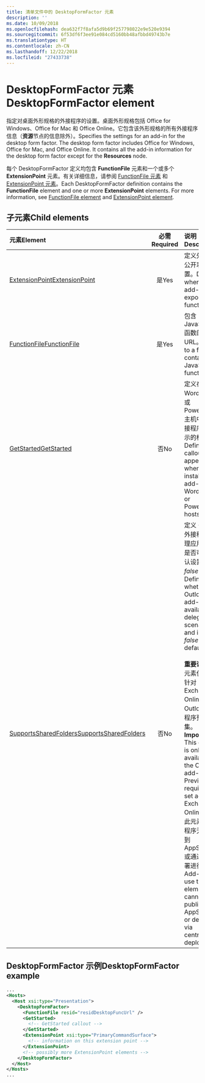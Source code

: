 ```yaml
---
title: 清单文件中的 DesktopFormFactor 元素
description: ''
ms.date: 10/09/2018
ms.openlocfilehash: dea632f7f8afa5d9b69f257798022e9e520e9394
ms.sourcegitcommit: 6f53df6f3ee91e084cd5160bb48afbbd49743b7e
ms.translationtype: HT
ms.contentlocale: zh-CN
ms.lasthandoff: 12/22/2018
ms.locfileid: "27433738"
---
```

# <a name="desktopformfactor-element"></a><span data-ttu-id="89aec-102">DesktopFormFactor 元素</span><span class="sxs-lookup"><span data-stu-id="89aec-102">DesktopFormFactor element</span></span>

<span data-ttu-id="89aec-p101">指定对桌面外形规格的外接程序的设置。桌面外形规格包括 Office for Windows、Office for Mac 和 Office Online。它包含该外形规格的所有外接程序信息（**资源**节点的信息除外）。</span><span class="sxs-lookup"><span data-stu-id="89aec-p101">Specifies the settings for an add-in for the desktop form factor. The desktop form factor includes Office for Windows, Office for Mac, and Office Online. It contains all the add-in information for the desktop form factor except for the  **Resources** node.</span></span>

<span data-ttu-id="89aec-p102">每个 DesktopFormFactor 定义均包含 **FunctionFile** 元素和一个或多个 **ExtensionPoint** 元素。有关详细信息，请参阅 [FunctionFile 元素](functionfile.md) 和 [ExtensionPoint 元素](extensionpoint.md)。</span><span class="sxs-lookup"><span data-stu-id="89aec-p102">Each DesktopFormFactor definition contains the  **FunctionFile** element and one or more **ExtensionPoint** elements. For more information, see [FunctionFile element](functionfile.md) and [ExtensionPoint element](extensionpoint.md).</span></span>

## <a name="child-elements"></a><span data-ttu-id="89aec-108">子元素</span><span class="sxs-lookup"><span data-stu-id="89aec-108">Child elements</span></span>

| <span data-ttu-id="89aec-109">元素</span><span class="sxs-lookup"><span data-stu-id="89aec-109">Element</span></span>                               | <span data-ttu-id="89aec-110">必需</span><span class="sxs-lookup"><span data-stu-id="89aec-110">Required</span></span> | <span data-ttu-id="89aec-111">说明</span><span class="sxs-lookup"><span data-stu-id="89aec-111">Description</span></span>  |
|:--------------------------------------|:--------:|:-------------|
| [<span data-ttu-id="89aec-112">ExtensionPoint</span><span class="sxs-lookup"><span data-stu-id="89aec-112">ExtensionPoint</span></span>](extensionpoint.md)   | <span data-ttu-id="89aec-113">是</span><span class="sxs-lookup"><span data-stu-id="89aec-113">Yes</span></span>      | <span data-ttu-id="89aec-114">定义外接程序公开功能的位置。</span><span class="sxs-lookup"><span data-stu-id="89aec-114">Defines where an add-in exposes functionality.</span></span> |
| [<span data-ttu-id="89aec-115">FunctionFile</span><span class="sxs-lookup"><span data-stu-id="89aec-115">FunctionFile</span></span>](functionfile.md)       | <span data-ttu-id="89aec-116">是</span><span class="sxs-lookup"><span data-stu-id="89aec-116">Yes</span></span>      | <span data-ttu-id="89aec-117">包含 JavaScript 函数的文件的 URL。</span><span class="sxs-lookup"><span data-stu-id="89aec-117">A URL to a file that contains JavaScript functions.</span></span>|
| [<span data-ttu-id="89aec-118">GetStarted</span><span class="sxs-lookup"><span data-stu-id="89aec-118">GetStarted</span></span>](getstarted.md)           | <span data-ttu-id="89aec-119">否</span><span class="sxs-lookup"><span data-stu-id="89aec-119">No</span></span>       | <span data-ttu-id="89aec-120">定义在 Word、Excel 或 PowerPoint 主机中安装外接程序时将显示的标注。</span><span class="sxs-lookup"><span data-stu-id="89aec-120">Defines the callout that appears when installing the add-in in Word, Excel, or PowerPoint hosts.</span></span> |
| [<span data-ttu-id="89aec-121">SupportsSharedFolders</span><span class="sxs-lookup"><span data-stu-id="89aec-121">SupportsSharedFolders</span></span>](supportssharedfolders.md) | <span data-ttu-id="89aec-122">否</span><span class="sxs-lookup"><span data-stu-id="89aec-122">No</span></span> | <span data-ttu-id="89aec-123">定义 Outlook 外接程序在代理应用场景中是否可用，默认设置为 *false*。</span><span class="sxs-lookup"><span data-stu-id="89aec-123">Defines whether the Outlook add-in is available in delegate scenarios and is set to *false* by default.</span></span><br><br><span data-ttu-id="89aec-124">**重要说明**：此元素仅适用于针对 Exchange Online 的 Outlook 外接程序预览要求集。</span><span class="sxs-lookup"><span data-stu-id="89aec-124">**Important**: This element is only available in the Outlook add-ins Preview requirement set against Exchange Online.</span></span> <span data-ttu-id="89aec-125">使用此元素的外接程序无法发布到 AppSource 或通过集中部署进行部署。</span><span class="sxs-lookup"><span data-stu-id="89aec-125">Add-ins that use this element cannot be published to AppSource or deployed via centralized deployment.</span></span> |

## <a name="desktopformfactor-example"></a><span data-ttu-id="89aec-126">DesktopFormFactor 示例</span><span class="sxs-lookup"><span data-stu-id="89aec-126">DesktopFormFactor example</span></span>

```xml
...
<Hosts>
  <Host xsi:type="Presentation">
    <DesktopFormFactor>
      <FunctionFile resid="residDesktopFuncUrl" />
      <GetStarted>
        <!-- GetStarted callout -->
      </GetStarted>
      <ExtensionPoint xsi:type="PrimaryCommandSurface">
        <!-- information on this extension point -->
      </ExtensionPoint>
      <!-- possibly more ExtensionPoint elements -->
    </DesktopFormFactor>
  </Host>
</Hosts>
...
```
